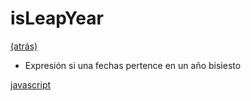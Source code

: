 #  isLeapYear

[(atrás)](./README.md)

* Expresión si una fechas pertence en un año bisiesto

[javascript](https://github.com/USantaTecla-date/javascript/blob/master/expresiones/leapYear/LeapYear.js)

